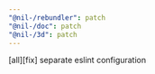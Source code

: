 ```yaml
---
"@nil-/rebundler": patch
"@nil-/doc": patch
"@nil-/3d": patch
---
```


[all][fix] separate eslint configuration
